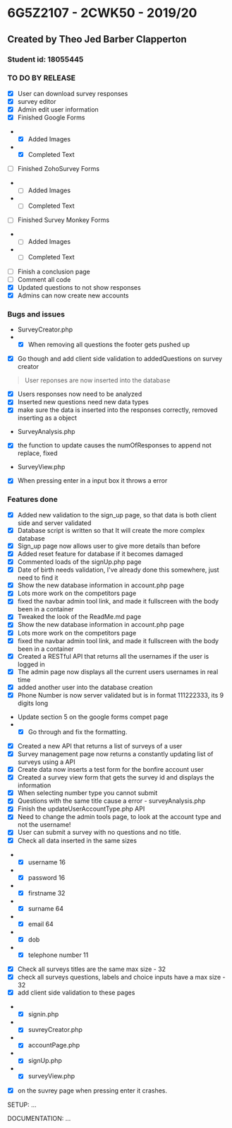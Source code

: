 # 6G5Z2107 - 2CWK50 - 2019/20
## Created by Theo Jed Barber Clapperton
### Student id: 18055445

### TO DO BY RELEASE
- [x] User can download survey responses
- [x] survey editor
- [x] Admin edit user information
- [x] Finished Google Forms
- - [x] Added Images
- - [x] Completed Text
- [ ] Finished ZohoSurvey Forms
- - [ ] Added Images
- - [ ] Completed Text
- [ ] Finished Survey Monkey Forms
- - [ ] Added Images
- - [ ] Completed Text
- [ ] Finish a conclusion page
- [ ] Comment all code
- [x] Updated questions to not show responses
- [x] Admins can now create new accounts

### Bugs and issues
- SurveyCreator.php
- - [x] When removing all questions the footer gets pushed up
- [x] Go though and add client side validation to addedQuestions on survey creator
> User reponses are now inserted into the database
- [x] Users responses now need to be analyzed
- [x] Inserted new questions need new data types
- [x] make sure the data is inserted into the responses correctly, removed inserting as a object
- SurveyAnalysis.php
- [x] the function to update causes the numOfResponses to append not replace, fixed
- SurveyView.php
- [x] When pressing enter in a input box it throws a error

### Features done
- [x] Added new validation to the sign_up page, so that data is both client side and server validated
- [x] Database script is written so that It will create the more complex database 
- [x] Sign_up page now allows user to give more details than before
- [x] Added reset feature for database if it becomes damaged
- [x] Commented loads of the signUp.php page
- [x] Date of birth needs validation, I've already done this somewhere, just need to find it
- [x] Show the new database information in account.php page
- [x] Lots more work on the competitors page
- [x] fixed the navbar admin tool link, and made it fullscreen with the body been in a container
- [x] Tweaked the look of the ReadMe.md page
- [x] Show the new database information in account.php page
- [x] Lots more work on the competitors page
- [x] fixed the navbar admin tool link, and made it fullscreen with the body been in a container
- [x] Created a RESTful API that returns all the usernames if the user is logged in
- [x] The admin page now displays all the current users usernames in real time
- [x] added another user into the database creation
- [x] Phone Number is now server validated but is in format 111222333, its 9 digits long
- Update section 5 on the google forms compet page
- - [x] Go through and fix the formatting.
- [x] Created a new API that returns a list of surveys of a user
- [x] Survey management page now returns a constantly updating list of surveys using a API
- [x] Create data now inserts a test form for the bonfire account user
- [x] Created a survey view form that gets the survey id and displays the information
- [x] When selecting number type you cannot submit
- [x] Questions with the same title cause a error - surveyAnalysis.php
- [x] Finish the updateUserAccountType.php API
- [x] Need to change the admin tools page, to look at the account type and not the username!
- [x] User can submit a survey with no questions and no title.
- [x] Check all data inserted in the same sizes
- - [x] username 16
- - [x] password 16
- - [x] firstname 32
- - [x] surname 64
- - [x] email 64
- - [x] dob
- - [x] telephone number 11
- [x] Check all surveys titles are the same max size - 32
- [x] check all surveys questions, labels and choice inputs have a max size - 32
- [x] add client side validation to these pages
- - [x] signin.php
- - [x] suvreyCreator.php
- - [x] accountPage.php
- - [x] signUp.php
- - [x] surveyView.php
- [x] on the suvrey page when pressing enter it crashes.

SETUP:
...


DOCUMENTATION:
...
